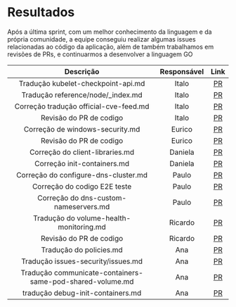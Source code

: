 # Resultados

Após a última sprint, com um melhor conhecimento da linguagem e da própria comunidade, a equipe conseguiu realizar algumas issues relacionadas ao código da aplicação, além de também trabalhamos em revisões de PRs, e continuarmos a desenvolver a linguagem GO


|Descrição|Responsável|Link|
|:--:|:--:|:--:|
| Tradução kubelet-checkpoint-api.md | Italo | [PR](https://github.com/kubernetes/website/pull/39173) |
| Tradução reference/node/_index.md | Italo | [PR](https://github.com/kubernetes/website/pull/39172) |
| Correção tradução official-cve-feed.md | Italo | [PR](https://github.com/kubernetes/website/pull/38977) |
| Revisão do PR de codigo | Italo | [PR](https://github.com/kubernetes/kubernetes/pull/115387) |
| Correção de windows-security.md  | Eurico | [PR](https://github.com/kubernetes/website/pull/38569) |
| Revisão do PR de codigo | Eurico | [PR](https://github.com/kubernetes/kubernetes/pull/115426) |
| Correção do client-libraries.md | Daniela | [PR](https://github.com/kubernetes/website/pull/39194) |
| Correção init-containers.md | Daniela | [PR](https://github.com/kubernetes/website/pull/39193) |
| Correção do configure-dns-cluster.md | Paulo | [PR](https://github.com/kubernetes/website/pull/38482) |
| Correção do codigo E2E teste | Paulo | [PR](https://github.com/kubernetes/kubernetes/pull/115094#event-8380073542) |
| Correção do dns-custom-nameservers.md | Paulo | [PR](https://github.com/kubernetes/website/pull/38481#discussion_r1086018606) |
| Tradução do volume-health-monitoring.md | Ricardo | [PR](https://github.com/kubernetes/website/pull/38885) |
| Revisão do PR de codigo | Ricardo | [PR](https://github.com/kubernetes/kubernetes/pull/115366) |
| Tradução do policies.md | Ana | [PR](https://github.com/kubernetes/website/pull/39167) |
| Tradução issues-security/issues.md | Ana | [PR](https://github.com/kubernetes/website/pull/39165) |
| Tradução communicate-containers-same-pod-shared-volume.md | Ana | [PR](https://github.com/kubernetes/website/pull/38979) |
| tradução debug-init-containers.md | Ana | [PR](https://github.com/kubernetes/website/pull/38536) |


